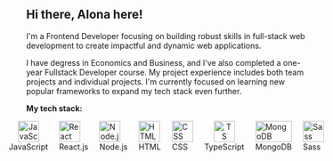 ## Hi there, Alona here!

I'm a Frontend Developer focusing on building robust skills in full-stack web development to create impactful and dynamic web applications.

I have degress in Economics and Business, and I've also completed a one-year Fullstack Developer course. My project experience includes both team projects and individual projects. I'm currently focused on learning new popular frameworks to expand my tech stack even further.

**My tech stack:**

<div style="display: flex; justify-content: center; gap: 20px;">
  <div style="text-align: center;">
   <img src="https://upload.wikimedia.org/wikipedia/commons/thumb/6/6a/JavaScript-logo.png/32px-JavaScript-logo.png" alt="JavaScript Logo"  height="38"/>
   <br>
    <span>JavaScript</span>
    </br>
</div>
    <div>
 <img src="https://upload.wikimedia.org/wikipedia/commons/thumb/a/a7/React-icon.svg/32px-React-icon.svg.png" alt="React Logo"   height="38"/>
 <br>
    <span>React.js</span>
    </br>
</div>
 <div>
<img src="https://upload.wikimedia.org/wikipedia/commons/d/d9/Node.js_logo.svg" alt="Node.js Logo" height="38"/>
 <br>
    <span>Node.js</span>
    </br>
</div>
<div>
<img src="https://upload.wikimedia.org/wikipedia/commons/thumb/6/61/HTML5_logo_and_wordmark.svg/240px-HTML5_logo_and_wordmark.svg.png" alt="HTML Logo" height="38"/>
 <br>
    <span>HTML</span>
    </br>
</div>
<div>
<img src="https://upload.wikimedia.org/wikipedia/commons/thumb/d/d5/CSS3_logo_and_wordmark.svg/245px-CSS3_logo_and_wordmark.svg.png" alt="CSS Logo" height="38"/>
 <br>
    <span>CSS</span>
    </br>
</div>
<div style="text-align: center;">
<img src="https://raw.githubusercontent.com/remojansen/logo.ts/master/ts.png" alt="TS Logo" height="38"/>
 <br>
    <span>TypeScript</span>
    </br>
</div>
<div>
<img src="https://webassets.mongodb.com/_com_assets/cms/mongodb_logo1-76twgcu2dm.png" alt="MongoDB Logo"  width="65"height="38"/>
 <br>
    <span>MongoDB</span>
    </br>
</div>
<div>
<img src="https://upload.wikimedia.org/wikipedia/commons/thumb/9/96/Sass_Logo_Color.svg/1200px-Sass_Logo_Color.svg.png" alt="Sass Logo" height="38"/>
 <br>
    <span>Sass</span>
    </br>
</div>
</div>

<!--
**NZAlona/NZAlona** is a ✨ _special_ ✨ repository because its `README.md` (this file) appears on your GitHub profile.

Here are some ideas to get you started:

- 🔭 I’m currently working on ...
- 🌱 I’m currently learning ...
- 👯 I’m looking to collaborate on ...
- 🤔 I’m looking for help with ...
- 💬 Ask me about ...
- 📫 How to reach me: ...
- 😄 Pronouns: ...
- ⚡ Fun fact: ...
-->
